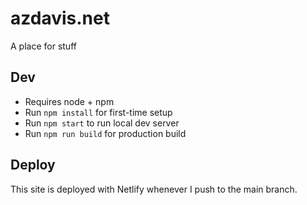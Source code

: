 # azdavis.net

A place for stuff

## Dev

- Requires node + npm
- Run `npm install` for first-time setup
- Run `npm start` to run local dev server
- Run `npm run build` for production build

## Deploy

This site is deployed with Netlify whenever I push to the main branch.
